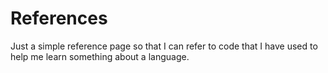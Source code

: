 References
==========
Just a simple reference page so that I can refer to code that I have used to help me learn something about a language. 
